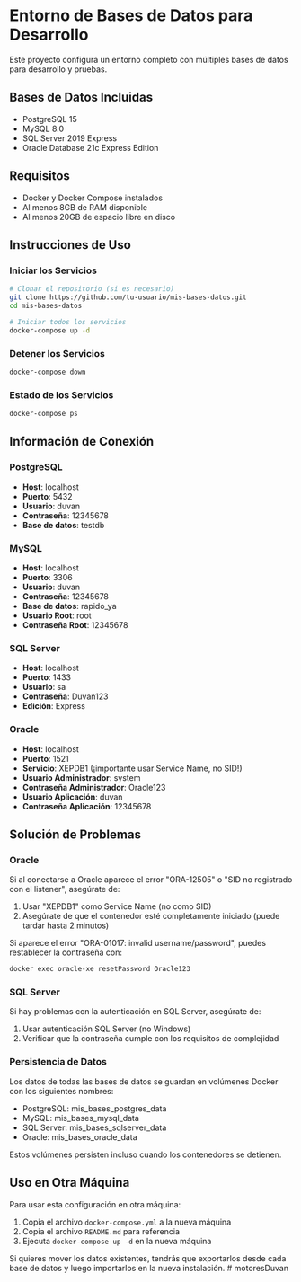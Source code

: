 # Entorno de Bases de Datos para Desarrollo

Este proyecto configura un entorno completo con múltiples bases de datos para desarrollo y pruebas.

## Bases de Datos Incluidas

- PostgreSQL 15
- MySQL 8.0
- SQL Server 2019 Express
- Oracle Database 21c Express Edition

## Requisitos

- Docker y Docker Compose instalados
- Al menos 8GB de RAM disponible
- Al menos 20GB de espacio libre en disco

## Instrucciones de Uso

### Iniciar los Servicios

```bash
# Clonar el repositorio (si es necesario)
git clone https://github.com/tu-usuario/mis-bases-datos.git
cd mis-bases-datos

# Iniciar todos los servicios
docker-compose up -d
```

### Detener los Servicios

```bash
docker-compose down
```

### Estado de los Servicios

```bash
docker-compose ps
```

## Información de Conexión

### PostgreSQL

- **Host**: localhost
- **Puerto**: 5432
- **Usuario**: duvan
- **Contraseña**: 12345678
- **Base de datos**: testdb

### MySQL

- **Host**: localhost
- **Puerto**: 3306
- **Usuario**: duvan
- **Contraseña**: 12345678
- **Base de datos**: rapido_ya
- **Usuario Root**: root
- **Contraseña Root**: 12345678

### SQL Server

- **Host**: localhost
- **Puerto**: 1433
- **Usuario**: sa
- **Contraseña**: Duvan123
- **Edición**: Express

### Oracle

- **Host**: localhost
- **Puerto**: 1521
- **Servicio**: XEPDB1 (¡importante usar Service Name, no SID!)
- **Usuario Administrador**: system
- **Contraseña Administrador**: Oracle123
- **Usuario Aplicación**: duvan
- **Contraseña Aplicación**: 12345678

## Solución de Problemas

### Oracle

Si al conectarse a Oracle aparece el error "ORA-12505" o "SID no registrado con el listener", asegúrate de:

1. Usar "XEPDB1" como Service Name (no como SID)
2. Asegúrate de que el contenedor esté completamente iniciado (puede tardar hasta 2 minutos)

Si aparece el error "ORA-01017: invalid username/password", puedes restablecer la contraseña con:

```bash
docker exec oracle-xe resetPassword Oracle123
```

### SQL Server

Si hay problemas con la autenticación en SQL Server, asegúrate de:

1. Usar autenticación SQL Server (no Windows)
2. Verificar que la contraseña cumple con los requisitos de complejidad

### Persistencia de Datos

Los datos de todas las bases de datos se guardan en volúmenes Docker con los siguientes nombres:

- PostgreSQL: mis_bases_postgres_data
- MySQL: mis_bases_mysql_data
- SQL Server: mis_bases_sqlserver_data
- Oracle: mis_bases_oracle_data

Estos volúmenes persisten incluso cuando los contenedores se detienen.

## Uso en Otra Máquina

Para usar esta configuración en otra máquina:

1. Copia el archivo `docker-compose.yml` a la nueva máquina
2. Copia el archivo `README.md` para referencia
3. Ejecuta `docker-compose up -d` en la nueva máquina

Si quieres mover los datos existentes, tendrás que exportarlos desde cada base de datos y luego importarlos en la nueva instalación. # motoresDuvan
